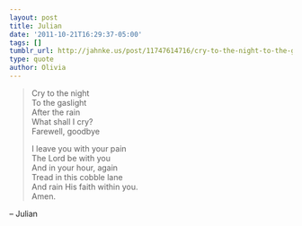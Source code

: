 ```yaml
---
layout: post
title: Julian
date: '2011-10-21T16:29:37-05:00'
tags: []
tumblr_url: http://jahnke.us/post/11747614716/cry-to-the-night-to-the-gaslight-after-the-rain
type: quote
author: Olivia
---
```


> Cry to the night<br/>
> To the gaslight<br/>
> After the rain<br/>
> What shall I cry?<br/>
> Farewell, goodbye
> 
> I leave you with your pain<br/>
> The Lord be with you<br/>
> And in your hour, again<br/>
> Tread in this cobble lane<br/>
> And rain His faith within you.<br/>
> Amen.

– Julian

